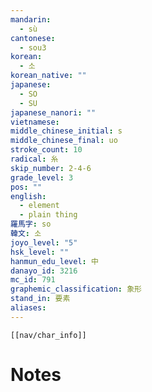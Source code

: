 ```yaml
---
mandarin:
  - sù
cantonese:
  - sou3
korean:
  - 소
korean_native: ""
japanese:
  - SO
  - SU
japanese_nanori: ""
vietnamese:
middle_chinese_initial: s
middle_chinese_final: uo
stroke_count: 10
radical: 糸
skip_number: 2-4-6
grade_level: 3
pos: ""
english:
  - element
  - plain thing
羅馬字: so
韓文: 소
joyo_level: "5"
hsk_level: ""
hanmun_edu_level: 中
danayo_id: 3216
mc_id: 791
graphemic_classification: 象形
stand_in: 要素
aliases:
---
```

```meta-bind-embed
[[nav/char_info]]
```

# Notes
